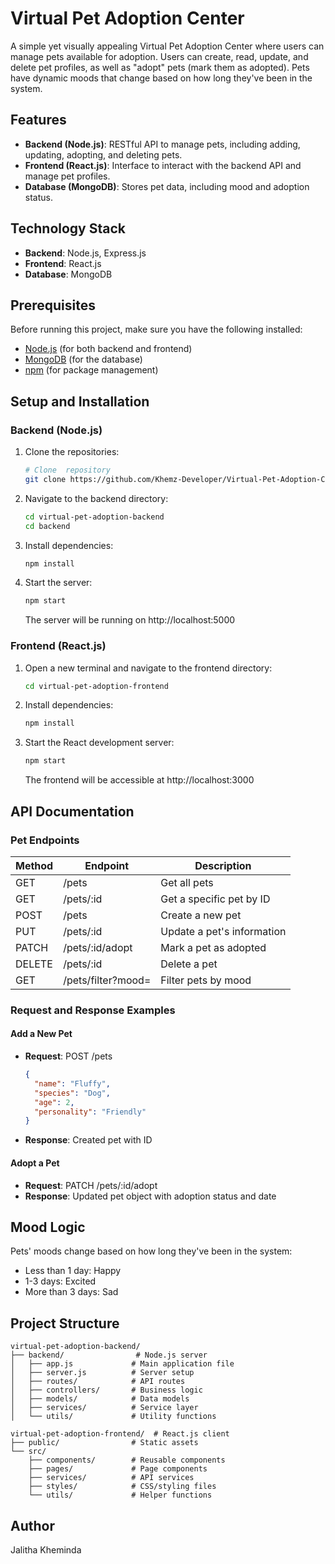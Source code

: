 # Virtual Pet Adoption Center
A simple yet visually appealing Virtual Pet Adoption Center where users can manage pets available for adoption. Users can create, read, update, and delete pet profiles, as well as "adopt" pets (mark them as adopted). Pets have dynamic moods that change based on how long they've been in the system.

## Features
- **Backend (Node.js)**: RESTful API to manage pets, including adding, updating, adopting, and deleting pets.
- **Frontend (React.js)**: Interface to interact with the backend API and manage pet profiles.
- **Database (MongoDB)**: Stores pet data, including mood and adoption status.

## Technology Stack
- **Backend**: Node.js, Express.js
- **Frontend**: React.js
- **Database**: MongoDB

## Prerequisites
Before running this project, make sure you have the following installed:
- [Node.js](https://nodejs.org/) (for both backend and frontend)
- [MongoDB](https://www.mongodb.com/) (for the database)
- [npm](https://www.npmjs.com/) (for package management)

## Setup and Installation
### Backend (Node.js)
1. Clone the repositories:
   ```bash
   # Clone  repository
   git clone https://github.com/Khemz-Developer/Virtual-Pet-Adoption-Center.git
   ```

2. Navigate to the backend directory:
   ```bash
   cd virtual-pet-adoption-backend
   cd backend
   ```

3. Install dependencies:
   ```bash
   npm install
   ```

4. Start the server:
   ```bash
   npm start
   ```
   
   The server will be running on http://localhost:5000

### Frontend (React.js)
1. Open a new terminal and navigate to the frontend directory:
   ```bash
   cd virtual-pet-adoption-frontend
   ```

2. Install dependencies:
   ```bash
   npm install
   ```

3. Start the React development server:
   ```bash
   npm start
   ```
   
   The frontend will be accessible at http://localhost:3000

## API Documentation

### Pet Endpoints

| Method | Endpoint | Description |
|--------|----------|-------------|
| GET | /pets | Get all pets |
| GET | /pets/:id | Get a specific pet by ID |
| POST | /pets | Create a new pet |
| PUT | /pets/:id | Update a pet's information |
| PATCH | /pets/:id/adopt | Mark a pet as adopted |
| DELETE | /pets/:id | Delete a pet |
| GET | /pets/filter?mood=<mood> | Filter pets by mood |

### Request and Response Examples

#### Add a New Pet
- **Request**: POST /pets
  ```json
  {
    "name": "Fluffy",
    "species": "Dog",
    "age": 2,
    "personality": "Friendly"
  }
  ```
- **Response**: Created pet with ID

#### Adopt a Pet
- **Request**: PATCH /pets/:id/adopt
- **Response**: Updated pet object with adoption status and date

## Mood Logic
Pets' moods change based on how long they've been in the system:
- Less than 1 day: Happy
- 1-3 days: Excited
- More than 3 days: Sad

## Project Structure
```
virtual-pet-adoption-backend/
├── backend/                # Node.js server
│   ├── app.js             # Main application file
│   ├── server.js          # Server setup
│   ├── routes/            # API routes
│   ├── controllers/       # Business logic
│   ├── models/            # Data models
│   ├── services/          # Service layer
│   └── utils/             # Utility functions

virtual-pet-adoption-frontend/  # React.js client
├── public/                # Static assets
└── src/
    ├── components/        # Reusable components
    ├── pages/             # Page components
    ├── services/          # API services
    ├── styles/            # CSS/styling files
    └── utils/             # Helper functions
```

## Author
Jalitha Kheminda
